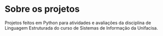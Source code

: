 # Sobre os projetos

Projetos feitos em Python para atividades e avaliações da disciplina de Linguagem Estruturada do curso de Sistemas de Informação da Unifacisa.
